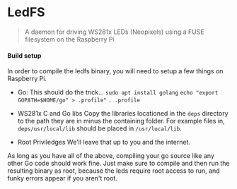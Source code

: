 # LedFS
> A daemon for driving WS281x LEDs (Neopixels) using a FUSE filesystem
> on the Raspberry Pi

#### Build setup

In order to compile the ledfs binary, you will need to setup a few things on
Raspberry Pi.

+ Go:
	This should do the trick...
	`sudo apt install golang`
	`echo "export GOPATH=$HOME/go" > .profile"`
	`. .profile`

+ WS281x C and Go libs
	Copy the libraries locationed in the `deps` directory to the path they are in minus the
	containing folder. For example files in, `deps/usr/local/lib`
	should be placed in `/usr/local/lib`.

+ Root Priviledges
	We'll leave that up to you and the internet.

As long as you have all of the above, compiling your go source like any other
Go code should work fine. Just make sure to compile and then run the resulting
binary as root, because the leds require root access to run, and funky errors
appear if you aren't root.
